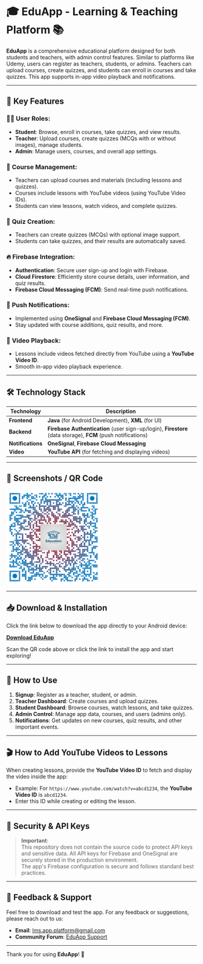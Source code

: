 # 🎓 **EduApp - Learning & Teaching Platform** 📚

**EduApp** is a comprehensive educational platform designed for both students and teachers, with admin control features. Similar to platforms like Udemy, users can register as teachers, students, or admins. Teachers can upload courses, create quizzes, and students can enroll in courses and take quizzes. This app supports in-app video playback and notifications.

---

## 🔑 Key Features

### 👩‍🏫 **User Roles**:
- **Student**: Browse, enroll in courses, take quizzes, and view results.
- **Teacher**: Upload courses, create quizzes (MCQs with or without images), manage students.
- **Admin**: Manage users, courses, and overall app settings.

### 📁 **Course Management**:
- Teachers can upload courses and materials (including lessons and quizzes).
- Courses include lessons with YouTube videos (using YouTube Video IDs).
- Students can view lessons, watch videos, and complete quizzes.

### 📝 **Quiz Creation**:
- Teachers can create quizzes (MCQs) with optional image support.
- Students can take quizzes, and their results are automatically saved.

### 🔥 **Firebase Integration**:
- **Authentication**: Secure user sign-up and login with Firebase.
- **Cloud Firestore**: Efficiently store course details, user information, and quiz results.
- **Firebase Cloud Messaging (FCM)**: Send real-time push notifications.

### 📢 **Push Notifications**:
- Implemented using **OneSignal** and **Firebase Cloud Messaging (FCM)**.
- Stay updated with course additions, quiz results, and more.

### 🎥 **Video Playback**:
- Lessons include videos fetched directly from YouTube using a **YouTube Video ID**.
- Smooth in-app video playback experience.

---

## 🛠 **Technology Stack**

| Technology        | Description                                            |
|-------------------|--------------------------------------------------------|
| **Frontend**      | **Java** (for Android Development), **XML** (for UI)   |
| **Backend**       | **Firebase Authentication** (user sign-up/login), **Firestore** (data storage), **FCM** (push notifications) |
| **Notifications** | **OneSignal**, **Firebase Cloud Messaging**            |
| **Video**         | **YouTube API** (for fetching and displaying videos)   |

---

## 📱 **Screenshots / QR Code**
<img src="./qr-code.png" alt="App QR Code" width="250" />



---

## 📥 **Download & Installation**

Click the link below to download the app directly to your Android device:

[**Download EduApp**](https://www.dropbox.com/scl/fi/7g2gp6ekcpgcym83mar7e/Edu_Droid.apk?rlkey=ghvgdcqcqt8lfx4wj3vf7jkem&st=36gu6qzg&dl=0)


Scan the QR code above or click the link to install the app and start exploring!

---

## 🚀 **How to Use**

1. **Signup**: Register as a teacher, student, or admin.
2. **Teacher Dashboard**: Create courses and upload quizzes.
3. **Student Dashboard**: Browse courses, watch lessons, and take quizzes.
4. **Admin Control**: Manage app data, courses, and users (admins only).
5. **Notifications**: Get updates on new courses, quiz results, and other important events.

---

## 🎬 **How to Add YouTube Videos to Lessons**

When creating lessons, provide the **YouTube Video ID** to fetch and display the video inside the app:

- Example: For `https://www.youtube.com/watch?v=abcd1234`, the **YouTube Video ID** is `abcd1234`.
- Enter this ID while creating or editing the lesson.

---

## 🔐 **Security & API Keys**

> **Important**:  
> This repository does not contain the source code to protect API keys and sensitive data. All API keys for Firebase and OneSignal are securely stored in the production environment.  
> The app's Firebase configuration is secure and follows standard best practices.

---

## 📧 **Feedback & Support**

Feel free to download and test the app. For any feedback or suggestions, please reach out to us:

- **Email**: lms.app.platform@gmail.com
- **Community Forum**: [EduApp Support](https://community.eduapp.com)

---

Thank you for using **EduApp**! 🎉
